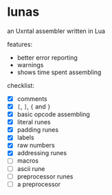 # lunas
an Uxntal assembler written in Lua

features:
- better error reporting
- warnings
- shows time spent assembling

checklist:
- [x] comments
- [x] `[`, `]`, `{` and `}` 
- [x] basic opcode assembling
- [x] literal runes
- [x] padding runes
- [x] labels
- [x] raw numbers
- [x] addressing runes
- [ ] macros
- [ ] ascii rune
- [ ] preprocessor runes
- [ ] a preprocessor
